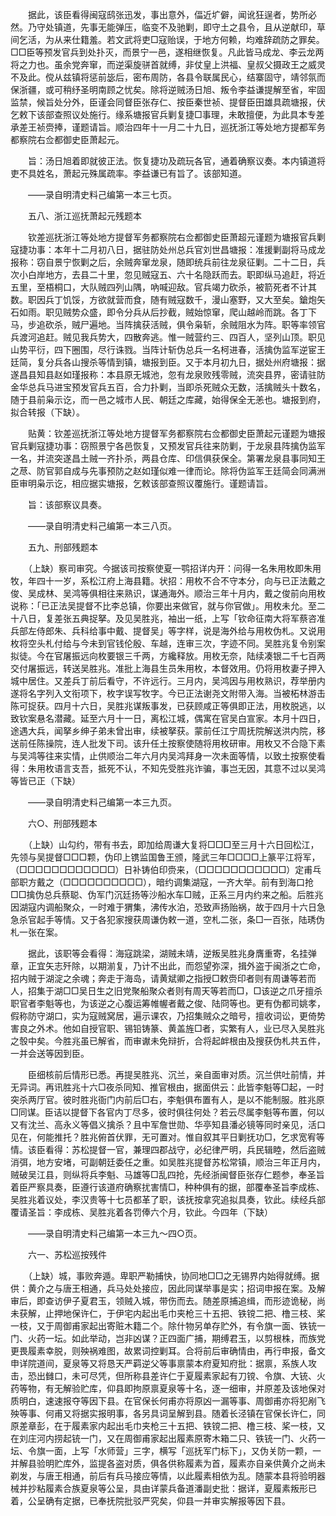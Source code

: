 <!-- { "loadSidebar": true } -->
　　据此，该臣看得闽寇鸱张迅发，事出意外，偪近圹僻，闻讹狂逞者，势所必然。乃守处镇道，先事无能弹压，临变不及驰剿，即守土之县令，且从逆献印，草间乞活，为从来仕籍羞。若文武将吏□寇贻误，于地方何赖，均难辞疏防之罪矣。□□臣等预发官兵到处扑灭，而景宁一邑，遂相继恢复。凡此皆马成龙、李云龙两将之力也。虽余党奔窜，而逆渠旋骈首就缚，非仗皇上洪福、皇叔父摄政王之威灵不及此。傥从兹镇将惩前毖后，密布周防，各县令联属民心，结寨固守，靖邻氛而保浙疆，或可稍纾圣明南顾之忧矣。除将逆贼汤日旭、叛令李益谦提解至省，牢固监禁，候旨处分外，臣谨会同督臣张存仁、按臣秦世祯、提督臣田雄具疏塘报，伏乞敕下该部查照议处施行。缘系塘报官兵剿复捷□事理，未敢擅便，为此具本专差承差王祯赍捧，谨题请旨。顺治四年十一月二十九日，巡抚浙江等处地方提都军务都察院右佥都御史臣萧起元。

　　旨：汤日旭着即就彼正法。恢复捷功及疏玩各官，通着确察议奏。本内镇道将吏不具姓名，萧起元殊属疏率。李益谦已有旨了。该部知道。

　　——录自明清史料己编第一本三七页。

　　五八、浙江巡抚萧起元残题本

　　钦差巡抚浙江等处地方提督军务都察院右佥都御史臣萧超元谨题为塘报官兵剿寇捷功事：本年十二月初八日，据驻防处州总兵官刘世昌塘报：准援剿副将马成龙报称：窃自景宁恢剿之后，余贼奔窜龙泉，随即统兵前往龙泉征剿。二十二日，兵次小白岸地方，去县二十里，忽见贼寇五、六十名隐跃而去。职即纵马追赶，将近五里，至梧桐口，大队贼四列山隅，吶喊迎敌。官兵竭力砍杀，被箭死者不计其数。职因兵丁饥馁，方欲就营而食，随有贼寇数千，漫山塞野，又大至矣。鎗炮矢石如雨。职见贼势众盛，即令分兵从后抄截，贼始惊窜，爬山越岭而跳。各丁下马，步追砍杀，贼尸遍地。当阵擒获活贼，俱令枭斩，余贼阻水为阵。职等率领官兵渡河追赶。贼见我兵势大，四散奔逃。惟一贼营约三、四百人，坚列山顶。职见山势平衍，四下圈围，尽行诛戮。当阵计斩伪总兵一名柯进春，活擒伪监军逆宦王廷简，复分兵各山搜杀等情到镇，塘报到臣。又于本月初九日，据处州府塘报：据遂昌县知县赵如瑾报称：本县原无城池，忽有龙泉败残零贼，流突县界，密请驻防金华总兵马进宝预发官兵五百，合力扑剿，当即杀死贼众无数，活擒贼头十数名，随于县前枭示讫，而一邑之城市人民、朝廷之库藏，始得保全无恙也。塘报到府，拟合转报（下缺）。

　　贴黄：钦差巡抚浙江等处地方提督军务都察院右佥都御史臣萧起元谨题为塘报官兵剿寇捷功事：窃照景宁各邑恢复，又预发官兵往来防剿，于龙泉县阵擒伪监军一名，并流突遂昌土贼一齐扑杀，两县仓库、印信俱获保全。第署龙泉县事同知王之荩、防官郭自成与先事预防之赵如瑾似难一律而论。除将伪监军王廷简会同满洲臣审明枭示讫，相应据实塘报，乞敕该部查照议覆施行。谨题请旨。

　　旨：该部察议具奏。

　　——录自明清史料己编第一本三八页。

　　五九、刑部残题本

　　（上缺）察司审究。今据该司按察使夏一鹗招详内开：问得一名朱用枚即朱用牧，年四十一岁，系松江府上海县籍。状招：用枚不合不守本分，向与已正法戴之俊、吴成林、吴鸿等俱相往来熟识，谋通海外。顺治三年十月内，戴之俊前向用枚说称：「已正法吴提督不比李总镇，你要出来做官，就与你官做」。用枚未允。至二十八日，复差张五典捉拏。及见吴胜兆，袖出一纸，上写「钦命征南大将军蔡咨准兵部左侍郎朱、兵科给事中戴、提督吴」等字样，说是海外给与用枚伪札。又说用枚将空头札付给与今未到官钱伦殷、车越，连审三次，字迹不同。吴胜兆复令别案拟徒。今在官屠振远向枚要银三千两，方纔释放。用枚无奈，陆续凑银二千七百两交付屠振远，转送吴胜兆。准批上海县生员朱用枚，本督效用。仍将用枚妻子押入城中居住。又差兵丁前后看守，不许远行。三月内，吴鸿因与用枚熟识，荐举册内遂将名字列入文衔项下，枚字误写牧字。今已正法谢尧文附带入海。当被柘林游击陈可捉获。四月十六日，吴胜兆谋叛事发，已获顾咸正等俱即正法，用枚脱逃，以致钦案悬名潜藏。延至六月十一日，离松江城，偶寓在官吴白宣家。本月十四日，途遇大兵，闻拏乡绅子弟未曾出审，续被拏获。蒙前任江宁周抚院解送洪内院，移送前任陈操院，连人批发下司。该升任土按察使随将用枚研审。用枚又不合隐下素与吴鸿等往来实情，止供顺治二年六月内吴鸿拜身一次未面等情，以致土按察使看得：朱用枚语言支吾，抵死不认，不知先受胜兆诈骗，事岂无因，其意不过以吴鸿等皆已正（下缺）

　　——录自明清史料己编第一本三九页。

　　六○、刑部残题本

　　（上缺）山勾约，带有书去，即加给周谦大复将□□□至三月十六日回松江，先领与吴提督□□□颗，伪印上镌监国鲁王颁，隆武三年□□□□上篆平江将军，（□□□□□□□□□□□□）日补铸伯印赍来，（□□□□□□□□□□□）定甫乓部职方戴之（□□□□□□□□□□），暗约调集湖寇，一齐大举。前有到海口抢□□擒伪总兵蔡聪、伪军门沉廷扬等沙船水车□贼，正系三月内约来之船。后胜兆因湖寇内调船聚众，一时难于猬集，沸传水泊，恐致声扬贻祸，故于四月十六日急急杀官起手等情。又于各犯家搜获周谦伪敕一道，空札二张，条□一百张，陆琇伪札一张在案。

　　据此，该职等会看得：海寇跳梁，湖贼未靖，逆叛吴胜兆身膺重寄，名挂弹章，正宜矢志歼除，以期湔复，乃计不出此，而怨望弥深，揖外盗于闽浙之亡命，招内贼于湖淀之余魂；奔走于海岛，请黄斌卿之指授□敕赍印者则有周谦等若而人，招集于湖□□吴日生之旧党聚船聚众者则有周天等若而□，□该逆之爪牙擅杀职官者李魁等也，为该逆之心腹运筹帷幄者戴之俊、陆冏等也。更有伪都司姚孝，假称防守湖口，实为寇贼窝居，遍示课农，乃招集贼众之暗号，擅收词讼，更倚势害良之外术。他如自授官职、锡铅铸篆、黄盖旌□者，实繁有人，业已尽入吴胜兆之彀中矣。今胜兆虽已解省，而审谳未免辩折，合将起衅根由及搜获伪札共五件，一并会送等因到臣。

　　臣细核前后情形已悉。再提吴胜兆、沉兰，亲自面审对质。沉兰供吐前情，并无异词。再讯胜兆十六□夜杀同知、推官根由，据面供云：此皆李魁等□起，一时突杀两厅官。彼时胜兆衙门内前后□右，李魁俱布置有人，是以不能制服。胜兆原□同谋。臣诘以提督下各官内丁尽多，彼时俱往何处？若云尽属李魁等布置，何以又有沈兰、高永义等倡义擒杀？且中军詹世勋、华亭知县潘必镜等同时亲见，活口见在，何能推托？胜兆俯首伏罪，无可置对。惟自叙其平日剿抚功□，乞求宽宥等情。该臣看得：苏松提督一官，兼理四郡战守，必纪律严明，兵民辑睦，然后盗贼消弭，地方安堵，可副朝廷委任之重。如吴胜兆提督苏松常镇，顺治三年正月内，贼破吴江县，则纵将兵李魁、马雄等□乱四抢，先经浙闽督臣张存仁题参，奉圣旨着臣严察具奏，臣遵行该道府确察扰害情□，种种俱有的据，部覆奉圣旨李成栋、吴胜兆着议处，李汉贵等十七员都革了职，该抚按拿究追拟具奏，钦此。续经兵部覆请圣旨：李成栋、吴胜兆着各罚俸六个月，钦此。今四年（下缺）

　　——录自明清史料己编第一本三九～四○页。

　　六一、苏松巡按残件

　　（上缺）城，事败奔遁。卑职严勒捕快，协同地□□之无锡界内始得就缚。据供：黄介之与唐王相通，兵马处处接应，因此同谋举事是实；招词申报在案。及解审后，即查访伊子夏君玉，领贼入城，带伤而去。随差原捕追缉，而形迹诡秘，尚未获解，止押地保许仁，于伊宅内起出毛巾夹枪三十五把、铁镋二把、橹三枝、桨一枝，又于周御甫家起出寄赃木籍二个。除什物另单存贮外，有令旗一面、铁铳一门、火药一坛。如此举动，岂非凶谋？正四面广捕，期缚君玉，以剪根株，而族党更畏履素幸脱，则殃祸难图，故累词控剿耳。合将前后审确情由，再行申报，备文申详院道间，夏泉等又将恳天严羁逆父等事禀蒙本府夏知府批：据禀，系族人攻击，恐出雠口，未可尽凭，但所称县差许仁于夏履素家起有刀镋、令旗、大铳、火药等物，有无解验贮库，仰县即拘原禀夏泉等十名，逐一细审，并原差及该地保对质明白，速速报夺等因下县。在官保长何甫亦将原凶一漏等事、周御甫亦将犯剐飞殃等事、何甫又将据实报明事，各另具词呈解到县。随着长泾镇在官保长许仁，同原差章彭，在于履素家内起出毛巾夹枪三十五把、铁镋二把、橹三枝、桨一枝，又在刘庄河内捞起铳一门，又在周御甫家起出履素原寄木箱二只、铁铳一门、火药一坛、令旗一面，上写「水师营」三字，横写「巡抚军门标下」，又伪关防一颗，一并解县验明贮库外，监提各盗对质，俱各供称履素为首，履素亦自亲供黄介之尚未剃发，与唐王相通，前后有兵马接应等情，以此履素相依为乱。随蒙本县将验明器械并抄粘履素合族夏泉等公呈，具由详蒙兵备道潘副史批：据详，夏履素叛形已着，公呈确有定据，已奉抚院批驳严究矣，仰县一并审实解报等因下县。

